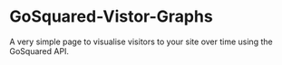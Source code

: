 GoSquared-Vistor-Graphs
=======================

A very simple page to visualise visitors to your site over time using the GoSquared API.
